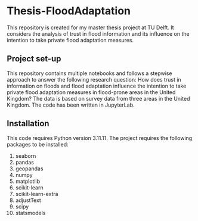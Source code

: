 # Thesis-FloodAdaptation
This repository is created for my master thesis project at TU Delft. It considers the analysis of trust in flood information and its influence on the intention to take private flood adaptation measures. 

## Project set-up
This repository contains multiple notebooks and follows a stepwise approach to answer the following research question: How does trust in information on floods and flood adaptation influence the intention to take private flood adaptation measures in flood-prone areas in the United Kingdom? The data is based on survey data from three areas in the United Kingdom. The code has been written in JupyterLab.

## Installation
This code requires Python version 3.11.11. The project requires the following packages to be installed: 

1. seaborn
2. pandas
3. geopandas
4. numpy
5. matplotlib
6. scikit-learn 
7. scikit-learn-extra
8. adjustText
9. scipy
10. statsmodels

